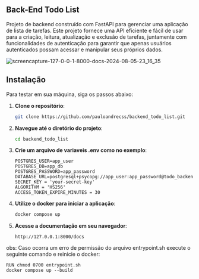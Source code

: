 ## Back-End Todo List

Projeto de backend construído com FastAPI para gerenciar uma aplicação de lista de tarefas. 
Este projeto fornece uma API eficiente e fácil de usar para a criação, leitura, atualização e exclusão de tarefas,
juntamente com funcionalidades de autenticação para garantir que apenas usuários autenticados possam acessar e manipular seus próprios dados.
<br>

![screencapture-127-0-0-1-8000-docs-2024-08-05-23_16_35](https://github.com/user-attachments/assets/034d205b-61ce-47e1-b946-0813e069c4cc)

## Instalação

Para testar em sua máquina, siga os passos abaixo:

1. **Clone o repositório**:

   ```bash
   git clone https://github.com/pauloandrecss/backend_todo_list.git

2. **Navegue até o diretório do projeto**:

   ```bash
   cd backend_todo_list

3. **Crie um arquivo de variaveis .env como no exemplo**:

   ```.env
   POSTGRES_USER=app_user
   POSTGRES_DB=app_db
   POSTGRES_PASSWORD=app_password
   DATABASE_URL=postgresql+psycopg://app_user:app_password@todo_backend_database:5432/app_db
   SECRET_KEY = 'your-secret-key'
   ALGORITHM = 'HS256'
   ACCESS_TOKEN_EXPIRE_MINUTES = 30

4. **Utilize o docker para iniciar a aplicação**:

   ```bash
   docker compose up

5. **Acesse a documentação em seu navegador**:

   ```url
   http://127.0.0.1:8000/docs

obs: Caso ocorra um erro de permissão do arquivo entrypoint.sh execute o seguinte comando e reinicie o docker:

   ```
   RUN chmod 0700 entrypoint.sh
   docker compose up --build
